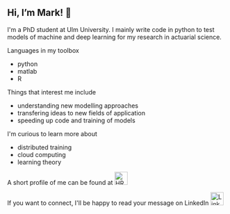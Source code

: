Hi, I’m Mark! 👋
-----------------------------------------------------

I'm a PhD student at Ulm University. I mainly write code in python to test models of machine and deep learning for my research in actuarial science.

Languages in my toolbox
  - python 
  - matlab
  - R

Things that interest me include
  - understanding new modelling approaches 
  - transfering ideas to new fields of application
  - speeding up code and training of models
  
I'm curious to learn more about
  - distributed training
  - cloud computing
  - learning theory
  
  
 A short profile of me can be found at 
 <a href="https://en.hochschule-ruhr-west.de/research/research-in-faculties/institute-of-natural-sciences/beschaeftigte/mark-kiermayer/" target="_blank"><img src="https://www.google.com/url?sa=i&url=https%3A%2F%2Flevelup.nrw%2Ftermin%2Ftalente-netzwerk-treffen-semesterstart%2F&psig=AOvVaw3l9iMr7hy3mrUediGxa-i6&ust=1638394743871000&source=images&cd=vfe&ved=0CAsQjRxqFwoTCIjm3peGwfQCFQAAAAAdAAAAABAY" alt="HRW" width="30"></a>

   

If you want to connect, I'll be happy to read your message on LinkedIn  <a href="https://www.linkedin.com/in/mark-kiermayer-639005165/" target="_blank"><img src="https://raw.githubusercontent.com/nakulbhati/nakulbhati/master/contain/in.png" alt="LinkedIn" width="30"></a>

<!---
mtkier94/mtkier94 is a ✨ special ✨ repository because its `README.md` (this file) appears on your GitHub profile.
You can click the Preview link to take a look at your changes.
--->
